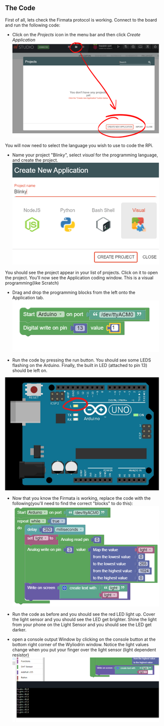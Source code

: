 ## The Code

First of all, lets check the Firmata protocol is working. Connect to the board and run the following code:

- Click on the *Projects* icon in the menu bar and then click *Create Application*  
![New App](./img/app.png)

You will now need to select the language you wish to use to code the RPi. 

- Name your project "Blinky", select *visual* for the programming language, and create the project.  
![Configure App](./img/blinky.png)

You should see the project appear in your list of projects. Click on it to open the project. You'll now see the Application coding window. This is a visual programming(like Scratch) 

+ Drag and drop the programming blocks from the left onto the Application tab.  
![Simple Firmata Code](./img/codesimple.png)

- Run the code by pressing the run button. You should see some LEDS flashing on the Arduino. Finally, the built in LED (attached to pin 13) should be left on.

![Pin 13 LED](./img/arduino.jpg)



- Now that you know the Firmata is working, replace the code with the following(you'll need to find the correct "blocks" to do this):  
![Light Sensor Code](./img/code.png)  

- Run the code as before and you should see the red LED light up. Cover the light sensor and you should see the LED get brighter. Shine the light from your phone on the Light Sensor and you should see the LED get darker.

- open a console output Window by clicking on the console button at the bottom right corner of the Wyliodrin window. Notice the light values change when you put your finger over the light sensor (light dependent resistor)  
![console window](./img/console.png)


